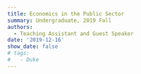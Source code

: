 ```yaml
---
title: Economics in the Public Sector 
summary: Undergraduate, 2019 Fall
authors:
  - Teaching Assistant and Guest Speaker
date: '2019-12-16'
show_date: false
# tags: 
#   - Duke
---
```

